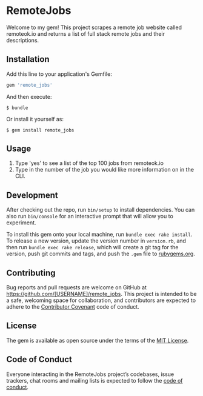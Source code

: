 # RemoteJobs

Welcome to my gem! This project scrapes a remote job website called remoteok.io and returns a list of full stack remote jobs and their descriptions.

## Installation

Add this line to your application's Gemfile:

```ruby
gem 'remote_jobs'
```

And then execute:

    $ bundle

Or install it yourself as:

    $ gem install remote_jobs

## Usage

1. Type 'yes' to see a list of the top 100 jobs from remoteok.io
2. Type in the number of the job you would like more information on in the CLI.


## Development

After checking out the repo, run `bin/setup` to install dependencies. You can also run `bin/console` for an interactive prompt that will allow you to experiment.

To install this gem onto your local machine, run `bundle exec rake install`. To release a new version, update the version number in `version.rb`, and then run `bundle exec rake release`, which will create a git tag for the version, push git commits and tags, and push the `.gem` file to [rubygems.org](https://rubygems.org).

## Contributing

Bug reports and pull requests are welcome on GitHub at https://github.com/[USERNAME]/remote_jobs. This project is intended to be a safe, welcoming space for collaboration, and contributors are expected to adhere to the [Contributor Covenant](http://contributor-covenant.org) code of conduct.

## License

The gem is available as open source under the terms of the [MIT License](https://opensource.org/licenses/MIT).

## Code of Conduct

Everyone interacting in the RemoteJobs project’s codebases, issue trackers, chat rooms and mailing lists is expected to follow the [code of conduct](https://github.com/[USERNAME]/remote_jobs/blob/master/CODE_OF_CONDUCT.md).
